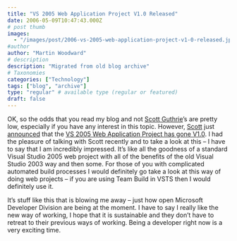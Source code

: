 ```yaml
---
title: "VS 2005 Web Application Project V1.0 Released"
date: 2006-05-09T10:47:43.000Z
# post thumb
images:
  - "/images/post/2006-vs-2005-web-application-project-v1-0-released.jpg"
#author
author: "Martin Woodward"
# description
description: "Migrated from old blog archive"
# Taxonomies
categories: ["Technology"]
tags: ["blog", "archive"]
type: "regular" # available type (regular or featured)
draft: false
---
```


OK, so the odds that you read my blog and not [Scott Guthrie](http://weblogs.asp.net/scottgu/)’s are pretty low, especially if you have any interest in this topic.  However, [Scott](http://weblogs.asp.net/scottgu/) just [announced](http://weblogs.asp.net/scottgu/archive/2006/05/08/445742.aspx) that the [VS 2005 Web Application Project has gone V1.0](http://weblogs.asp.net/scottgu/archive/2006/05/08/445742.aspx).  I had the pleasure of talking with Scott recently and to take a look at this – I have to say that I am incredibly impressed.  It’s like all the goodness of a standard Visual Studio 2005 web project with all of the benefits of the old Visual Studio 2003 way and then some.  For those of you with complicated automated build processes I would definitely go take a look at this way of doing web projects – if you are using Team Build in VSTS then I would definitely use it.  

It’s stuff like this that is blowing me away – just how open Microsoft Developer Division are being at the moment.  I have to say I really like the new way of working, I hope that it is sustainable and they don’t have to retreat to their previous ways of working.  Being a developer right now is a very exciting time.